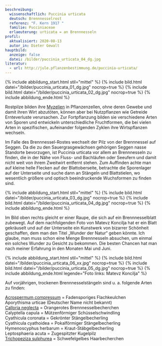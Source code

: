 ```yaml
---
beschreibung:
  wissenschaftlich: Puccinia urticata
  deutsch: Brennnesselrost
  referenz: "F. Kern 1917 "
  familie: Pucciniaceae
  erlaeuterung: urticata = an Brennnesseln
profil:
  aktualisiert: 2020-08-13
  autor_in: Dieter Gewalt
hauptbild:
  anzeige: false
  datei: /bilder/puccinia_urticata_04_dg.jpg
literatur:
  - url: http://jule.pflanzenbestimmung.de/puccinia-urticata/
---
```

{% include abbildung_start.html stil="mittel" %}
{% include bild.html datei="/bilder/puccinia_urticata_01_dg.jpg" nocrop=true %}
{% include bild.html datei="/bilder/puccinia_urticata_02_dg.jpg" nocrop=true %}
{% include abbildung_ende.html %}

Rostpilze bilden ihre [Myzelien](Myzel "Glossar") in Pflanzenzellen, ohne deren Gewebe und damit ihren Wirt abzutöten, können aber bei Nutzpflanzen wie Getreide Ernteverluste verursachen. Zur Fortpflanzung bilden sie verschiedene Arten von Sporen und entwickeln unterschiedliche Fruchtformen, die bei vielen Arten in spezifischen, aufeinander folgenden Zyklen ihre Wirtspflanzen wechseln.

Im Falle des Brennnessel-Rostes wechselt der Pilz von der Brennnessel auf Seggen. Da die zu den Sauergrasgewächsen gehörigen Seggen nasse Standorte bevorzugen, ist Puccinia urticata vor allem an Brennnesseln zu finden, die in der Nähe von Fluss- und Bachläufen oder Seeufern und damit nicht weit von ihrem Zweitwirt entfernt stehen. Zum Auffinden achte man auf kleine helle Flecken auf der Blattoberseite, betrachte die Sporenlager auf der Unterseite und suche dann an Stängeln und Blattstielen, wo wesentlich größere und optisch beeindruckende Wuchsformen zu finden sind.

{% include abbildung_start.html stil="mittel" %}
{% include bild.html datei="/bilder/puccinia_urticata_03_dg.jpg" nocrop=true %}
{% include bild.html datei="/bilder/puccinia_urticata_04_dg.jpg" nocrop=true %}
{% include abbildung_ende.html %}

Im Bild oben rechts gleicht er einer Raupe, die sich auf ein Brennnesselblatt zubewegt. Auf dem nachfolgenden Foto von Matevz Koncilja hat er ein Blatt gekräuselt und auf der Unterseite ein Kunstwerk von bizarrer Schönheit geschaffen, dem man den Titel „Wunder der Natur“ geben könnte. Ich glaube, man muss schon eine Menge Brennnesseln absuchen, um einmal ein solches Wunder zu Gesicht zu bekommen. Die besten Chancen hat man nach meiner Erfahrung in den Monaten Mai und Juni.

{% include abbildung_start.html stil="mittel" %}
{% include bild.html datei="/bilder/puccinia_urticata_06_xx.jpg" nocrop=true %}
{% include bild.html datei="/bilder/puccinia_urticata_05_dg.jpg" nocrop=true %}
{% include abbildung_ende.html legende="Foto links: Matevz Koncilja" %}

Auf vorjährigen, trockenen Brennnesselstängeln sind u. a. folgende Arten zu finden:

[Acrospermum compressum](https://fundkorb.netlify.app/pilze/acrospermum-fadensporiges-flachkeulchen) = Fadensporiges Flachkeulchen\
Aporythisma urticae (Deutscher Name nicht bekannt)\
[Calloria neglecta](/pilze/calloria-neglecta-orangerotes-brennnesselbecherchen) = Orangerotes Brennnesselbecherchen\
Calyptella capula = Mützenförmiger Schüsselschwindling\
Cyathicula coronata = Gekrönter Stängelbecherling\
Cyathicula cyathoidea = Pokalförmiger Stängelbecherling\
Hymenoscyphus herbarum = Kraut-Stäbgelbecherling\
Leptosphaeria acuta = Zugespitzter Kugelpilz\
[Trichopeziza sulphurea](/pilze/trichopeziza-sulphurea-schwefelgelbes-haarbecherchen) = Schwefelgelbes Haarbecherchen